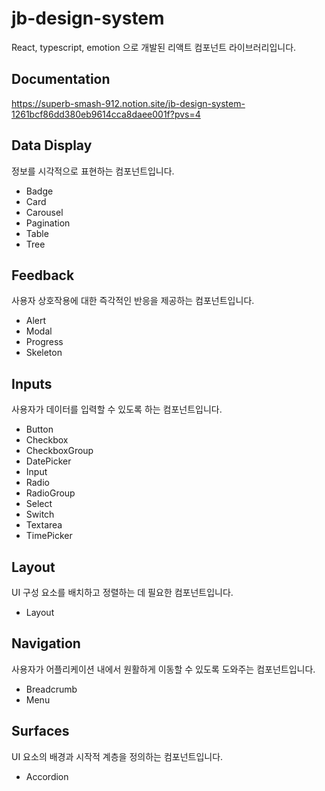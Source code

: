 # jb-design-system

React, typescript, emotion 으로 개발된 리액트 컴포넌트 라이브러리입니다.

## Documentation

https://superb-smash-912.notion.site/jb-design-system-1261bcf86dd380eb9614cca8daee001f?pvs=4

## Data Display

정보를 시각적으로 표현하는 컴포넌트입니다.

- Badge
- Card
- Carousel
- Pagination
- Table
- Tree

## Feedback

사용자 상호작용에 대한 즉각적인 반응을 제공하는 컴포넌트입니다.

- Alert
- Modal
- Progress
- Skeleton

## Inputs

사용자가 데이터를 입력할 수 있도록 하는 컴포넌트입니다.

- Button
- Checkbox
- CheckboxGroup
- DatePicker
- Input
- Radio
- RadioGroup
- Select
- Switch
- Textarea
- TimePicker

## Layout

UI 구성 요소를 배치하고 정렬하는 데 필요한 컴포넌트입니다.

- Layout

## Navigation

사용자가 어플리케이션 내에서 원활하게 이동할 수 있도록 도와주는 컴포넌트입니다.

- Breadcrumb
- Menu

## Surfaces

UI 요소의 배경과 시작적 계층을 정의하는 컴포넌트입니다.

- Accordion
